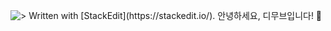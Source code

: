 


![> Written with \[StackEdit\](https://stackedit.io/).](https://i2.wp.com/atlassianblog.wpengine.com/wp-content/uploads/2021/09/migpod-445_blog-1200x628_b.png?w=1120&ssl=1)
안녕하세요, 디무브입니다! 🎈

<!--stackedit_data:
eyJoaXN0b3J5IjpbLTE1MjAyNjA1MTZdfQ==
-->